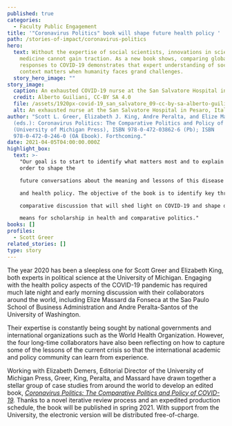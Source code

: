 ```yaml
---
published: true
categories:
  - Faculty Public Engagement
title: '"Coronavirus Politics" book will shape future health policy '
path: /stories-of-impact/coronavirus-politics
hero:
  text: Without the expertise of social scientists, innovations in science and
    medicine cannot gain traction. As a new book shows, comparing global
    responses to COVID-19 demonstrates that expert understanding of social
    context matters when humanity faces grand challenges.
  story_hero_image: ""
story_image:
  caption: An exhausted COVID-19 nurse at the San Salvatore Hospital in Pesaro, Italy
  credit: Alberto Guiliani, CC-BY SA 4.0
  file: /assets/1920px-covid-19_san_salvatore_09-cc-by-sa-alberto-guiliani_resized.jpg
  alt: An exhausted nurse at the San Salvatore Hospital in Pesaro, Italy
author: "Scott L. Greer, Elizabeth J. King, Andre Peralta, and Elize Massard
  (eds.): Coronavirus Politics: The Comparative Politics and Policy of COVID-19
  (University of Michigan Press), ISBN 978-0-472-03862-6 (Pb); ISBN
  978-0-472-0-246-0 (OA Ebook). Forthcoming."
date: 2021-04-05T04:00:00.000Z
highlight_box:
  text: >-
    "Our goal is to start to identify what matters most and to explain it in
    order to shape the

    future conversations about the meaning and lessons of this disease for comparative politics

    and health policy. The objective of the book is to identify key threads in the global

    comparative discussion that will shed light on COVID-19 and shape debates about what it

    means for scholarship in health and comparative politics."
books: []
profiles:
  - Scott Greer
related_stories: []
type: story
---
```

The year 2020 has been a sleepless one for Scott Greer and Elizabeth King, both experts in political science at the University of Michigan. Engaging with the health policy aspects of the COVID-19 pandemic has required much late night and early morning discussion with their collaborators around the world, including Elize Massard da Fonseca at the Sao Paulo School of Business Administration and Andre Peralta-Santos of the University of Washington. 

Their expertise is constantly being sought by national governments and international organizations such as the World Health Organization. However, the four long-time collaborators have also been reflecting on how to capture some of the lessons of the current crisis so that the international academic and policy community can learn from experience. 

Working with Elizabeth Demers, Editorial Director of the University of Michigan Press, Greer, King, Peralta, and Massard have drawn together a stellar group of case studies from around the world to develop an edited book, *[Coronavirus Politics: The Comparative Politics and Policy of COVID-19](https://www.press.umich.edu/11927713/coronavirus_politics).* Thanks to a novel iterative review process and an expedited production schedule, the book will be published in spring 2021. With support from the University, the electronic version will be distributed free-of-charge.